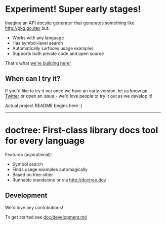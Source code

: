 # Experiment! Super early stages!

Imagine an API docsite generator that generates something like http://pkg.go.dev but:

* Works with any language
* Has symbol-level search
* Automatically surfaces usage examples
* Supports both private code and open source

That's what [we're building here!](https://twitter.com/beyang/status/1516563075192680450)

## When can I try it?

If you'd like to try it out once we have an early version, let us know [on Twitter](https://twitter.com/beyang/status/1516563075192680450) or open an issue - we'd love people to try it out as we develop it!

Actual project README begins here :)

---

# doctree: First-class library docs tool for every language

Features (aspirational):

* Symbol search
* Finds usage examples automagically
* Based on tree-sitter
* Runnable standalone or via http://doctree.dev

## Development

We'd love any contributions!

To get started see [doc/development.md](doc/development.md)

